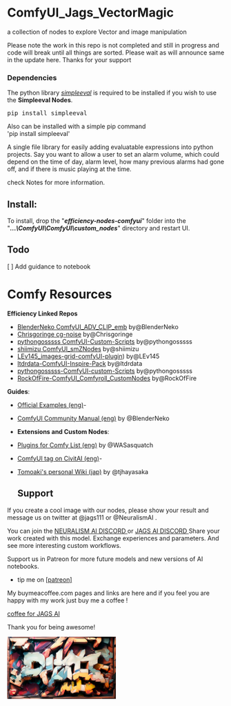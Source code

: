 # ComfyUI_Jags_VectorMagic
a collection of nodes to explore Vector and image manipulation

Please note the work in this repo is not completed and still in progress and code will break until all things are sorted. Please wait as will announce same in the update here.
Thanks for your support


### Dependencies
The python library <i><a href="https://github.com/danthedeckie/simpleeval" >simpleeval</a></i> is required to be installed if you wish to use the **Simpleeval Nodes**.
<pre>pip install simpleeval</pre>
Also can be installed with a simple pip command <br>
'pip install simpleeval'

A single file library for easily adding evaluatable expressions into python projects. Say you want to allow a user to set an alarm volume, which could depend on the time of day, alarm level, how many previous alarms had gone off, and if there is music playing at the time.

check Notes for more information.

## **Install:**
To install, drop the "_**efficiency-nodes-comfyui**_" folder into the "_**...\ComfyUI\ComfyUI\custom_nodes**_" directory and restart UI.

## Todo

[ ] Add guidance to notebook


# Comfy Resources

**Efficiency Linked Repos**
- [BlenderNeko ComfyUI_ADV_CLIP_emb](https://github.com/BlenderNeko/ComfyUI_ADV_CLIP_emb)  by@BlenderNeko
- [Chrisgoringe cg-noise](https://github.com/chrisgoringe/cg-noise)  by@Chrisgoringe
- [pythongosssss ComfyUI-Custom-Scripts](https://github.com/pythongosssss/ComfyUI-Custom-Scripts)  by@pythongosssss
- [shiimizu ComfyUI_smZNodes](https://github.com/shiimizu/ComfyUI_smZNodes)  by@shiimizu
- [LEv145_images-grid-comfyUI-plugin](https://github.com/LEv145/images-grid-comfy-plugin))  by@LEv145
- [ltdrdata-ComfyUI-Inspire-Pack](https://github.com/ltdrdata/ComfyUI-Inspire-Pack) by@ltdrdata
- [pythongosssss-ComfyUI-custom-Scripts](https://github.com/pythongosssss/ComfyUI-Custom-Scripts) by@pythongosssss
- [RockOfFire-ComfyUI_Comfyroll_CustomNodes](https://github.com/RockOfFire/ComfyUI_Comfyroll_CustomNodes) by@RockOfFire 

**Guides**:
- [Official Examples (eng)](https://comfyanonymous.github.io/ComfyUI_examples/)- 
- [ComfyUI Community Manual (eng)](https://blenderneko.github.io/ComfyUI-docs/) by @BlenderNeko

- **Extensions and Custom Nodes**:  
- [Plugins for Comfy List (eng)](https://github.com/WASasquatch/comfyui-plugins) by @WASasquatch
- [ComfyUI tag on CivitAI (eng)](https://civitai.com/tag/comfyui)-   
- [Tomoaki's personal Wiki (jap)](https://comfyui.creamlab.net/guides/) by @tjhayasaka

  ## Support
If you create a cool image with our nodes, please show your result and message us on twitter at @jags111 or @NeuralismAI .

You can join the <a href="https://discord.gg/vNVqT82W" alt="Neuralism Discord"> NEURALISM AI DISCORD </a> or <a href="https://discord.gg/UmSd4qyh" alt =Jags AI Discord > JAGS AI DISCORD </a> 
Share your work created with this model. Exchange experiences and parameters. And see more interesting custom workflows.

Support us in Patreon for more future models and new versions of AI notebooks.
- tip me on <a href="https://www.patreon.com/jags111"> [patreon]</a>

 My buymeacoffee.com pages and links are here and if you feel you are happy with my work just buy me a coffee !

 <a href="https://www.buymeacoffee.com/jagsAI"> coffee for JAGS AI</a> 

Thank you for being awesome!


<img src = "images/00_01_00009_.png"  width = "50%">

<!-- end support-pitch -->


